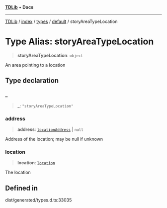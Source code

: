 [**TDLib**](../../../../../../README.md) • **Docs**

***

[TDLib](../../../../../../modules.md) / [index](../../../../../README.md) / [types](../../../README.md) / [default](../README.md) / storyAreaTypeLocation

# Type Alias: storyAreaTypeLocation

> **storyAreaTypeLocation**: `object`

An area pointing to a location

## Type declaration

### \_

> **\_**: `"storyAreaTypeLocation"`

### address

> **address**: [`locationAddress`](locationAddress.md) \| `null`

Address of the location; may be null if unknown

### location

> **location**: [`location`](location.md)

The location

## Defined in

dist/generated/types.d.ts:33035

